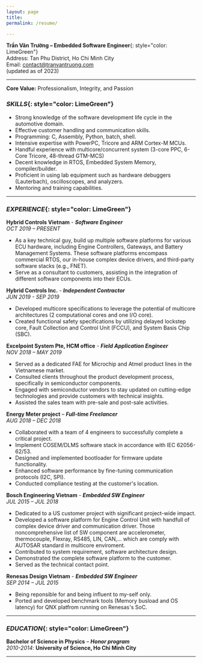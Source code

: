 ```yaml
---
layout: page
title: 
permalink: /resume/

---
```


**Trần Văn Trường – Embedded Software Engineer**{: style="color: LimeGreen"}<br/>
Address: Tan Phu District, Ho Chi Minh City<br/>
Email: [contact@tranvantruong.com](mailto:contact@tranvantruong.com)<br/>
(updated as of 2023)

***

**Core Value:** Professionalism, Integrity, and Passion

### *SKILLS*{: style="color: LimeGreen"}

* Strong knowledge of the software development life cycle in the automotive domain.
* Effective customer handling and communication skills.
* Programming: C, Assembly, Python, batch, shell.
* Intensive expertise with PowerPC, Tricore and ARM Cortex-M MCUs.
* Handful experience with multicore/concurrent system (3-core PPC, 6-Core Tricore, 48-thread GTM-MCS)
* Decent knowledge in RTOS, Embedded System Memory, compiler/builder.
* Proficient in using lab equipment such as hardware debuggers (Lauterbach), oscilloscopes, and analyzers.
* Mentoring and training capabilities.

---

### *EXPERIENCE*{: style="color: LimeGreen"}<br/>


**Hybrid Controls Vietnam** - ***Software Engineer***<br/>
*OCT 2019 – PRESENT*

* As a key technical guy, build up multiple software platforms for various ECU hardware, including Engine Controllers, Gateways, and Battery Management Systems. These software platforms encompass commercial RTOS, our in-house complex device drivers, and third-party software stacks (e.g., FNET).
* Serve as a consultant to customers, assisting in the integration of different software components into their ECUs.

**Hybrid Controls Inc.** - ***Independent Contractor***<br/>
*JUN 2019 - SEP 2019*

* Developed multicore specifications to leverage the potential of multicore architectures (2 computational cores and one I/O core).
* Created functional safety specifications by utilizing delayed lockstep core, Fault Collection and Control Unit (FCCU), and System Basis Chip (SBC).

**Excelpoint System Pte, HCM office** - ***Field Application Engineer***<br/>
*NOV 2018 – MAY 2019*

* Served as a dedicated FAE for Microchip and Atmel product lines in the Vietnamese market.
* Consulted clients throughout the product development process, specifically in semiconductor components.
* Engaged with semiconductor vendors to stay updated on cutting-edge technologies and provide customers with technical insights.
* Assisted the sales team with pre-sale and post-sale activities.

**Energy Meter project** – ***Full-time Freelancer***<br/>
*AUG 2018 – DEC 2018*

* Collaborated with a team of 4 engineers to successfully complete a critical project.
* Implement COSEM/DLMS software stack in accordance with IEC 62056-62/53.
* Designed and implemented bootloader for firmware update functionality.
* Enhanced software performance by fine-tuning communication protocols (I2C, SPI).
* Conducted compliance testing at the customer's location.

**Bosch Engineering Vietnam** - ***Embedded SW Engineer***<br/>
*JUL 2015 – JUL 2018*

* Dedicated to a US customer project with significant project-wide impact.
* Developed a software platform for Engine Control Unit with handfull of complex device driver and communication driver. Those noncomprehensive list of SW component are accelerometer, thermocouple, Flexray, RS485, LIN, CAN,... which are comply with AUTOSAR standard  in multicore enviroment. 
* Contributed to system requirement, software architecture design.
* Demonstrated the complete software platform to the customer.
* Served as the technical contact point.

**Renesas Design Vietnam** - ***Embedded SW Engineer***<br/>
*SEP 2014 – JUL 2015*

* Being reponsible for and being influent to my-self only.
* Ported and developed benchmark tools (Memory busload and OS latency) for QNX platfrom running on Renesas's SoC.

***

### *EDUCATION*{: style="color: LimeGreen"}<br/>

**Bachelor of Science in Physics** – ***Honor program***<br/>
*2010-2014*: **University of Science, Ho Chi Minh City**

***

 
